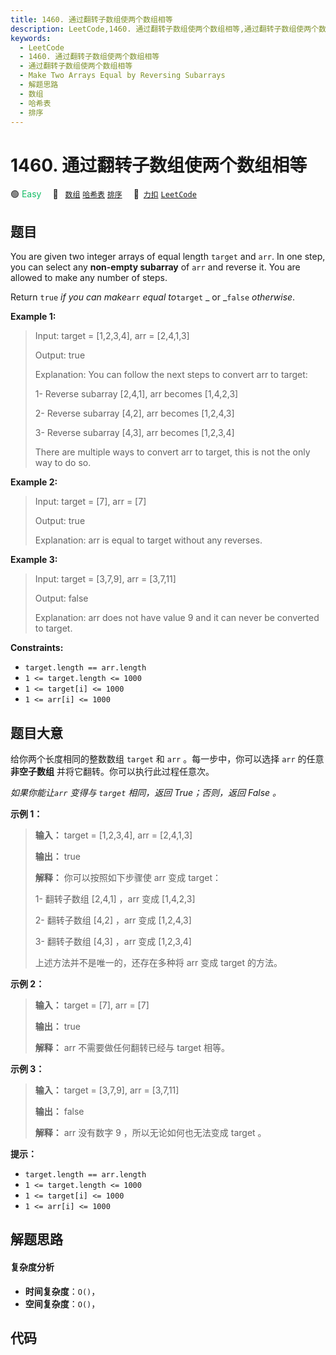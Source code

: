 ```yaml
---
title: 1460. 通过翻转子数组使两个数组相等
description: LeetCode,1460. 通过翻转子数组使两个数组相等,通过翻转子数组使两个数组相等,Make Two Arrays Equal by Reversing Subarrays,解题思路,数组,哈希表,排序
keywords:
  - LeetCode
  - 1460. 通过翻转子数组使两个数组相等
  - 通过翻转子数组使两个数组相等
  - Make Two Arrays Equal by Reversing Subarrays
  - 解题思路
  - 数组
  - 哈希表
  - 排序
---
```


# 1460. 通过翻转子数组使两个数组相等

🟢 <font color=#15bd66>Easy</font>&emsp; 🔖&ensp; [`数组`](/tag/array.md) [`哈希表`](/tag/hash-table.md) [`排序`](/tag/sorting.md)&emsp; 🔗&ensp;[`力扣`](https://leetcode.cn/problems/make-two-arrays-equal-by-reversing-subarrays) [`LeetCode`](https://leetcode.com/problems/make-two-arrays-equal-by-reversing-subarrays)

## 题目

You are given two integer arrays of equal length `target` and `arr`. In one
step, you can select any **non-empty subarray** of `arr` and reverse it. You
are allowed to make any number of steps.

Return `true` _if you can make_`arr` _equal to_`target` _  or _`false`
_otherwise_.



**Example 1:**

> Input: target = [1,2,3,4], arr = [2,4,1,3]
> 
> Output: true
> 
> Explanation: You can follow the next steps to convert arr to target:
> 
> 1- Reverse subarray [2,4,1], arr becomes [1,4,2,3]
> 
> 2- Reverse subarray [4,2], arr becomes [1,2,4,3]
> 
> 3- Reverse subarray [4,3], arr becomes [1,2,3,4]
> 
> There are multiple ways to convert arr to target, this is not the only way to do so.

**Example 2:**

> Input: target = [7], arr = [7]
> 
> Output: true
> 
> Explanation: arr is equal to target without any reverses.

**Example 3:**

> Input: target = [3,7,9], arr = [3,7,11]
> 
> Output: false
> 
> Explanation: arr does not have value 9 and it can never be converted to target.

**Constraints:**

  * `target.length == arr.length`
  * `1 <= target.length <= 1000`
  * `1 <= target[i] <= 1000`
  * `1 <= arr[i] <= 1000`


## 题目大意

给你两个长度相同的整数数组 `target` 和 `arr` 。每一步中，你可以选择 `arr` 的任意 **非空子数组**
并将它翻转。你可以执行此过程任意次。

_如果你能让`arr` 变得与 `target` 相同，返回 True；否则，返回 False 。_



**示例 1：**

> 
> 
> 
> 
> 
> **输入：** target = [1,2,3,4], arr = [2,4,1,3]
> 
> **输出：** true
> 
> **解释：** 你可以按照如下步骤使 arr 变成 target：
> 
> 1- 翻转子数组 [2,4,1] ，arr 变成 [1,4,2,3]
> 
> 2- 翻转子数组 [4,2] ，arr 变成 [1,2,4,3]
> 
> 3- 翻转子数组 [4,3] ，arr 变成 [1,2,3,4]
> 
> 上述方法并不是唯一的，还存在多种将 arr 变成 target 的方法。
> 
> 

**示例 2：**

> 
> 
> 
> 
> 
> **输入：** target = [7], arr = [7]
> 
> **输出：** true
> 
> **解释：** arr 不需要做任何翻转已经与 target 相等。
> 
> 

**示例 3：**

> 
> 
> 
> 
> 
> **输入：** target = [3,7,9], arr = [3,7,11]
> 
> **输出：** false
> 
> **解释：** arr 没有数字 9 ，所以无论如何也无法变成 target 。
> 
> 



**提示：**

  * `target.length == arr.length`
  * `1 <= target.length <= 1000`
  * `1 <= target[i] <= 1000`
  * `1 <= arr[i] <= 1000`


## 解题思路

#### 复杂度分析

- **时间复杂度**：`O()`，
- **空间复杂度**：`O()`，

## 代码

```javascript

```